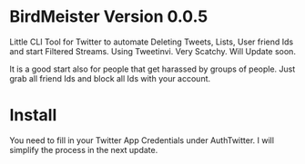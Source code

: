 # BirdMeister Version 0.0.5
Little CLI Tool for Twitter to automate Deleting Tweets, Lists, User friend Ids and start Filtered Streams. Using Tweetinvi. Very Scatchy. Will Update soon.

It is a good start also for people that get harassed by groups of people. Just grab all friend Ids and block all Ids with your account.

# Install
You need to fill in your Twitter App Credentials under AuthTwitter. I will simplify the process in the next update. 
